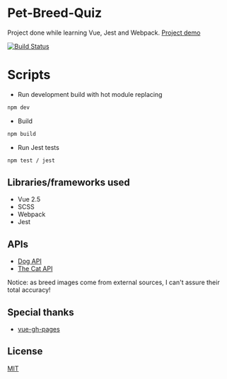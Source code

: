 # Pet-Breed-Quiz
Project done while learning Vue, Jest and Webpack.
[Project demo](https://wawrzyn321.github.io/Pet-Breed-Quiz/)

[![Build Status](https://travis-ci.org/Wawrzyn321/Pet-Breed-Quiz.svg?branch=master)](https://travis-ci.org/Wawrzyn321/Pet-Breed-Quiz)

# Scripts
* Run development build with hot module replacing
```bash
npm dev
```
* Build
```bash
npm build
```
* Run Jest tests
```bash
npm test / jest
```

## Libraries/frameworks used
* Vue 2.5
* SCSS
* Webpack
* Jest

## APIs
* [Dog API](https://dog.ceo/dog-api/)
* [The Cat API](https://thecatapi.com/)

Notice: as breed images come from external sources, I can't assure their total accuracy!

## Special thanks
* [vue-gh-pages](https://www.npmjs.com/package/vue-gh-pages)

## License
[MIT](https://choosealicense.com/licenses/mit/)
